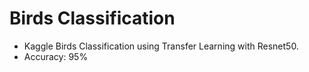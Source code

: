 # Birds  Classification
- Kaggle Birds Classification using Transfer Learning with Resnet50. 
- Accuracy: 95%
